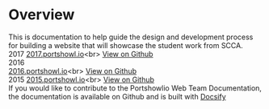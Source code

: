 # Overview 
This is documentation to help guide the design and development process for building a website that will showcase the student work from SCCA.
<br>
2017
[2017.portshowl.io]('https://2017.portshowl.io')<br>
[View on Github]('https://github.com/seviglius/portshowlio17' ':target=_blank') 
<br>
2016<br>
[2016.portshowl.io]('https://2016.portshowl.io')<br>
[View on Github]('https://github.com/seviglius/portshowlio16' ':target=_blank') 
<br>
2015
[2015.portshowl.io]('https://2015.portshowl.io')<br>
[View on Github]('https://github.com/seviglius/portshowlio15' ':target=_blank') 
<br>
If you would like to contribute to the Portshowlio Web Team Documentation, the documentation is available on Github and is built with [Docsify]('https://docsify.js.org/' ':target=_blank')


